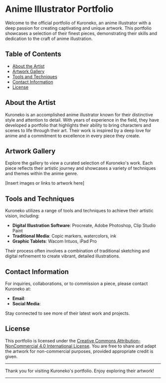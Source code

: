 
# Anime Illustrator Portfolio

Welcome to the official portfolio of Kuroneko, an anime illustrator with a deep passion for creating captivating and unique artwork. This portfolio showcases a selection of their finest pieces, demonstrating their skills and dedication to the craft of anime illustration.

## Table of Contents

- [About the Artist](#about-the-artist)
- [Artwork Gallery](#artwork-gallery)
- [Tools and Techniques](#tools-and-techniques)
- [Contact Information](#contact-information)
- [License](#license)

## About the Artist

Kuroneko is an accomplished anime illustrator known for their distinctive style and attention to detail. With years of experience in the field, they have developed a portfolio that highlights their ability to bring characters and scenes to life through their art. Their work is inspired by a deep love for anime and a commitment to excellence in every piece they create.

## Artwork Gallery

Explore the gallery to view a curated selection of Kuroneko's work. Each piece reflects their artistic journey and showcases a variety of techniques and themes within the anime genre.

[Insert images or links to artwork here]

## Tools and Techniques

Kuroneko utilizes a range of tools and techniques to achieve their artistic vision, including:

- **Digital Illustration Software**: Procreate, Adobe Photoshop, Clip Studio Paint
- **Traditional Media**: Copic markers, watercolors, ink
- **Graphic Tablets**: Wacom Intuos, iPad Pro

Their process often involves a combination of traditional sketching and digital refinement to create vibrant, detailed illustrations.

## Contact Information

For inquiries, collaborations, or to commission a piece, please contact Kuroneko at:

- **Email**: 
- **Social Media**: 

Stay connected to see more of their latest work and projects.

## License

This portfolio is licensed under the [Creative Commons Attribution-NonCommercial 4.0 International License](https://creativecommons.org/licenses/by-nc/4.0/). You are free to share and adapt the artwork for non-commercial purposes, provided appropriate credit is given.

---

Thank you for visiting Kuroneko's portfolio. Enjoy exploring their artwork!

---

 
